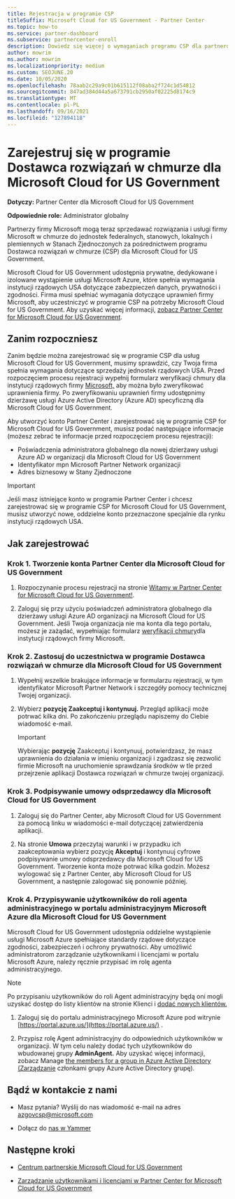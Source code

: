 ```yaml
---
title: Rejestracja w programie CSP
titleSuffix: Microsoft Cloud for US Government - Partner Center
ms.topic: how-to
ms.service: partner-dashboard
ms.subservice: partnercenter-enroll
description: Dowiedz się więcej o wymaganiach programu CSP dla partnerów, którzy chcą zarejestrować się w programie Dostawca rozwiązań w chmurze dla Microsoft Cloud for US Government.
author: mowrim
ms.author: mowrim
ms.localizationpriority: medium
ms.custom: SEOJUNE.20
ms.date: 10/05/2020
ms.openlocfilehash: 78aab2c29a9c01b615112f08aba2f724c1d54812
ms.sourcegitcommit: 847ad384d44a5a673791cb2950af02225d8174c9
ms.translationtype: MT
ms.contentlocale: pl-PL
ms.lasthandoff: 09/16/2021
ms.locfileid: "127894118"
---
```

# <a name="enroll-in-the-cloud-solution-provider-program-for-microsoft-cloud-for-us-government"></a>Zarejestruj się w programie Dostawca rozwiązań w chmurze dla Microsoft Cloud for US Government

**Dotyczy:** Partner Center dla Microsoft Cloud for US Government

**Odpowiednie role:** Administrator globalny

Partnerzy firmy Microsoft mogą teraz sprzedawać rozwiązania i usługi firmy Microsoft w chmurze do jednostek federalnych, stanowych, lokalnych i plemiennych w Stanach Zjednoczonych za pośrednictwem programu Dostawca rozwiązań w chmurze (CSP) dla Microsoft Cloud for US Government.

Microsoft Cloud for US Government udostępnia prywatne, dedykowane i izolowane wystąpienie usługi Microsoft Azure, które spełnia wymagania instytucji rządowych USA dotyczące zabezpieczeń danych, prywatności i zgodności. Firma musi spełniać wymagania dotyczące uprawnień firmy Microsoft, aby uczestniczyć w programie CSP na potrzeby Microsoft Cloud for US Government. Aby uzyskać więcej informacji, [zobacz Partner Center for Microsoft Cloud for US Government](partner-center-for-microsoft-us-govt-cloud.md).

## <a name="before-you-begin"></a>Zanim rozpoczniesz

Zanim będzie można zarejestrować się w programie CSP dla usług Microsoft Cloud for US Government, musimy sprawdzić, czy Twoja firma spełnia wymagania dotyczące sprzedaży jednostek rządowych USA. Przed rozpoczęciem procesu rejestracji wypełnij formularz weryfikacji chmury dla instytucji rządowych firmy [Microsoft,](https://azuregov.microsoft.com/csp) aby można było zweryfikować uprawnienia firmy. Po zweryfikowaniu uprawnień firmy udostępnimy dzierżawę usługi Azure Active Directory (Azure AD) specyficzną dla Microsoft Cloud for US Government.  

Aby utworzyć konto Partner Center i zarejestrować się w programie CSP for Microsoft Cloud for US Government, musisz podać następujące informacje (możesz zebrać te informacje przed rozpoczęciem procesu rejestracji):

- Poświadczenia administratora globalnego dla nowej dzierżawy usługi Azure AD w organizacji dla Microsoft Cloud for US Government
- Identyfikator mpn Microsoft Partner Network organizacji
- Adres biznesowy w Stany Zjednoczone

> [!IMPORTANT]  
> Jeśli masz istniejące konto w programie Partner Center i chcesz zarejestrować się w programie CSP for Microsoft Cloud for US Government, musisz utworzyć nowe, oddzielne konto przeznaczone specjalnie dla rynku instytucji rządowych USA.

## <a name="how-to-enroll"></a>Jak zarejestrować

### <a name="step-1---create-a-partner-center-account-for-microsoft-cloud-for-us-government"></a>Krok 1. Tworzenie konta Partner Center dla Microsoft Cloud for US Government

1. Rozpoczynanie procesu rejestracji na stronie [Witamy w Partner Center for Microsoft Cloud for US Government!](https://partnercenter.microsoft.com/register/resellerusgjoinnow).

2. Zaloguj się przy użyciu poświadczeń administratora globalnego dla dzierżawy usługi Azure AD organizacji na Microsoft Cloud for US Government. Jeśli Twoja organizacja nie ma konta dla tego portalu, możesz je zażądać, wypełniając formularz [weryfikacji chmury](https://azuregov.microsoft.com/csp)dla instytucji rządowych firmy Microsoft.

### <a name="step-2---apply-to-participate-in-the-cloud-solution-provider-program-for-microsoft-cloud-for-us-government"></a>Krok 2. Zastosuj do uczestnictwa w programie Dostawca rozwiązań w chmurze dla Microsoft Cloud for US Government

1. Wypełnij wszelkie brakujące informacje w formularzu rejestracji, w tym identyfikator Microsoft Partner Network i szczegóły pomocy technicznej Twojej organizacji.

2. Wybierz **pozycję Zaakceptuj i kontynuuj.** Przegląd aplikacji może potrwać kilka dni. Po zakończeniu przeglądu napiszemy do Ciebie wiadomość e-mail.

   > [!IMPORTANT]
   > Wybierając **pozycję** Zaakceptuj i kontynuuj, potwierdzasz, że masz uprawnienia do działania w imieniu organizacji i zgadzasz się zezwolić firmie Microsoft na uruchomienie sprawdzania środków w tle przed przejrzenie aplikacji Dostawca rozwiązań w chmurze twojej organizacji.

### <a name="step-3---sign-the-reseller-agreement-for-microsoft-cloud-for-us-government"></a>Krok 3. Podpisywanie umowy odsprzedawcy dla Microsoft Cloud for US Government

1. Zaloguj się do Partner Center, aby Microsoft Cloud for US Government za pomocą linku w wiadomości e-mail dotyczącej zatwierdzenia aplikacji.

2. Na stronie **Umowa** przeczytaj warunki i w przypadku ich zaakceptowania wybierz pozycję **Akceptuj** i kontynuuj cyfrowe podpisywanie umowy odsprzedawcy dla Microsoft Cloud for US Government. Tworzenie konta może potrwać kilka godzin. Możesz wylogować się z Partner Center, aby Microsoft Cloud for US Government, a następnie zalogować się ponownie później.

### <a name="step-4---assign-users-to-the-admin-agent-role-in-the-microsoft-azure-admin-portal-for-microsoft-cloud-for-us-government"></a>Krok 4. Przypisywanie użytkowników do roli agenta administracyjnego w portalu administracyjnym Microsoft Azure dla Microsoft Cloud for US Government

Microsoft Cloud for US Government udostępnia oddzielne wystąpienie usługi Microsoft Azure spełniające standardy rządowe dotyczące zgodności, zabezpieczeń i ochrony prywatności. Aby umożliwić administratorom zarządzanie użytkownikami i licencjami w portalu Microsoft Azure, należy ręcznie przypisać im rolę agenta administracyjnego.

> [!NOTE]
> Po przypisaniu użytkowników do roli Agent administracyjny będą oni mogli uzyskać  dostęp do listy klientów na stronie Klienci i [dodać nowych klientów.](add-a-new-customer.md)

1. Zaloguj się do portalu administracyjnego Microsoft Azure pod witrynie [https://portal.azure.us/](https://portal.azure.us/) .

2. Przypisz rolę Agent administracyjny do odpowiednich użytkowników w organizacji. W tym celu należy dodać tych użytkowników do wbudowanej grupy **AdminAgent.** Aby uzyskać więcej informacji, zobacz Manage [the members for a group in Azure Active Directory (Zarządzanie](/azure/active-directory/active-directory-groups-members-azure-portal) członkami grupy Azure Active Directory grupę).

## <a name="connect-with-us"></a>Bądź w kontakcie z nami

- Masz pytania? Wyślij do nas wiadomość e-mail na adres azgovcsp@microsoft.com

- Dołącz do [nas w Yammer](https://www.yammer.com/cloudpartnercommunity/#/threads/inGroup?type=in_group&feedId=11509777)

## <a name="next-steps"></a>Następne kroki

- [Centrum partnerskie Microsoft Cloud for US Government](partner-center-for-microsoft-us-govt-cloud.md)

- [Zarządzanie użytkownikami i licencjami w Partner Center for Microsoft Cloud for US Government](user-management-in-partner-center-for-microsoft-us-govt-cloud.md)
